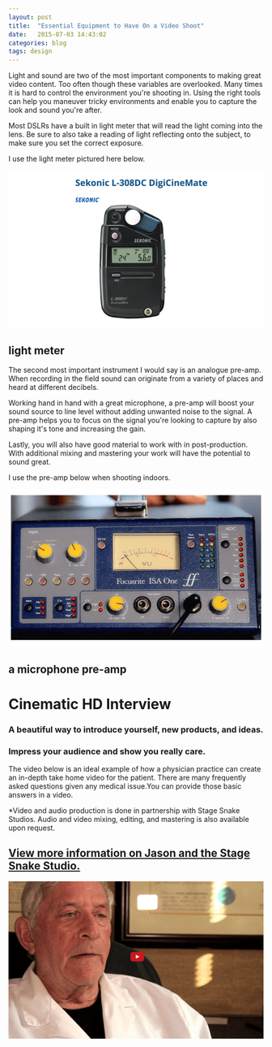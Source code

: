 ```yaml
---
layout: post
title:  "Essential Equipment to Have On a Video Shoot"
date:   2015-07-03 14:43:02
categories: blog
tags: design
---
```


Light and sound are two of the most important components to making great video content.    Too often though these variables are overlooked.  Many times it is hard to control the environment you're shooting in.  Using the right tools can help you maneuver tricky environments and enable you to capture the look and sound you're after.    

Most DSLRs have a built in light meter that will read the light coming into the lens.  Be sure to also take a reading of light reflecting onto the subject, to make sure you set the correct exposure. 

I use the light meter pictured here below.  

![Video Light Meter](/images/lightMeter.png)

## light meter 

The second most important instrument I would say is an analogue pre-amp.  When recording in the field sound can originate from a variety of places and heard at different decibels. 

 Working hand in hand with a great microphone, a pre-amp will boost your sound source to line level without adding unwanted noise to the signal.  A pre-amp helps you to focus on the signal you're looking to capture by also shaping it's tone and increasing the gain. 

 Lastly, you will also have good material to work with in post-production.  With additional mixing and mastering your work will have the potential to sound great.

I use the pre-amp below when shooting indoors.

![Microphone Pre-Amp](/images/preAmp.png)  

## a microphone pre-amp


# Cinematic HD Interview

### A beautiful way to introduce yourself, new products, and ideas.

### Impress your audience and show you really care.

The video below is an ideal example of how a physician practice can create an in-depth take home video for the patient. There are many frequently asked questions given any medical issue.You can  provide those basic answers in a video.

*Video and audio production is done in partnership with Stage Snake Studios.  Audio and video mixing, editing, and mastering is also available upon request.

## [View more information on Jason and the Stage Snake Studio.](http://www.jasonperno.com/#!services/c1h6a)


[![Q&A HD Video](/images/videoPlayButton.png)](https://youtu.be/0JNVj6eAHDs)

